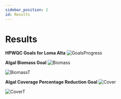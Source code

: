 ```yaml
---
sidebar_position: 2
id: Results
---
```


# Results

**HPWQC Goals for Loma Alta**
![GoalsProgress](/img/Goals-Progress/Loma-Alta/LA-GoalsProgress.png)

**Algal Biomass Goal**
![Biomass](/img/Goals-Progress/Loma-Alta/Macroalgal-Biomass.png)

![BiomassT](/img/Goals-Progress/Loma-Alta/Biomass-Table.png)

**Algal Coverage Percentage Reduction Goal**
![Cover](/img/Goals-Progress/Loma-Alta/Macroalgal-Cover.png)

![CoverT](/img/Goals-Progress/Loma-Alta/PercentageCover-Table.png)
